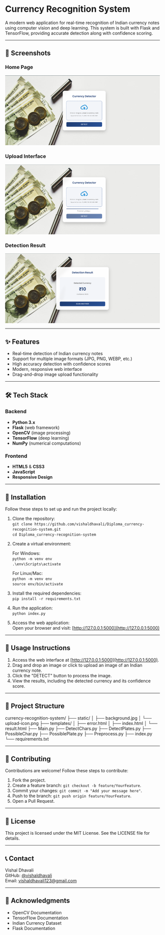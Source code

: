 # Currency Recognition System

A modern web application for real-time recognition of Indian currency notes using computer vision and deep learning. This system is built with Flask and TensorFlow, providing accurate detection along with confidence scoring.

---

## 📸 Screenshots

### Home Page

![Home Page](screenshots/home.png)

### Upload Interface

![Upload Interface](screenshots/upload.png)

### Detection Result

![Detection Result](screenshots/result.png)

---

## ✨ Features

- Real-time detection of Indian currency notes
- Support for multiple image formats (JPG, PNG, WEBP, etc.)
- High accuracy detection with confidence scores
- Modern, responsive web interface
- Drag-and-drop image upload functionality

---

## 🛠 Tech Stack

### Backend

- **Python 3.x**
- **Flask** (web framework)
- **OpenCV** (image processing)
- **TensorFlow** (deep learning)
- **NumPy** (numerical computations)

### Frontend

- **HTML5** & **CSS3**
- **JavaScript**
- **Responsive Design**

---

## 🚀 Installation

Follow these steps to set up and run the project locally:

1. Clone the repository:  
   `git clone https://github.com/vishaldhavali/Diploma_currency-recognition-system.git`  
   `cd Diploma_currency-recognition-system`

2. Create a virtual environment:  

   For Windows:  
   `python -m venv env`  
   `.\env\Scripts\activate`  

   For Linux/Mac:  
   `python -m venv env`  
   `source env/bin/activate`

3. Install the required dependencies:  
   `pip install -r requirements.txt`

4. Run the application:  
   `python index.py`

5. Access the web application:  
   Open your browser and visit: [http://127.0.0.1:5000](http://127.0.0.1:5000)

---

## 🎯 Usage Instructions

1. Access the web interface at [http://127.0.0.1:5000](http://127.0.0.1:5000).  
2. Drag and drop an image or click to upload an image of an Indian currency note.  
3. Click the "DETECT" button to process the image.  
4. View the results, including the detected currency and its confidence score.  

---

## 📂 Project Structure

currency-recognition-system/ ├── static/ │ ├── background.jpg │ └── upload-icon.png ├── templates/ │ ├── error.html │ ├── index.html │ └── result.html ├── Main.py ├── DetectChars.py ├── DetectPlates.py ├── PossibleChar.py ├── PossiblePlate.py ├── Preprocess.py ├── index.py └── requirements.txt


---

## 🤝 Contributing

Contributions are welcome! Follow these steps to contribute:

1. Fork the project.  
2. Create a feature branch: `git checkout -b feature/YourFeature`.  
3. Commit your changes: `git commit -m "Add your message here"`.  
4. Push to the branch: `git push origin feature/YourFeature`.  
5. Open a Pull Request.

---

## 📜 License

This project is licensed under the MIT License. See the LICENSE file for details.

---

## 📞 Contact

Vishal Dhavali  
GitHub: [@vishaldhavali](https://github.com/vishaldhavali)  
Email: vishaldhavali123@gmail.com

---

## 🔖 Acknowledgments

- OpenCV Documentation  
- TensorFlow Documentation  
- Indian Currency Dataset  
- Flask Documentation
